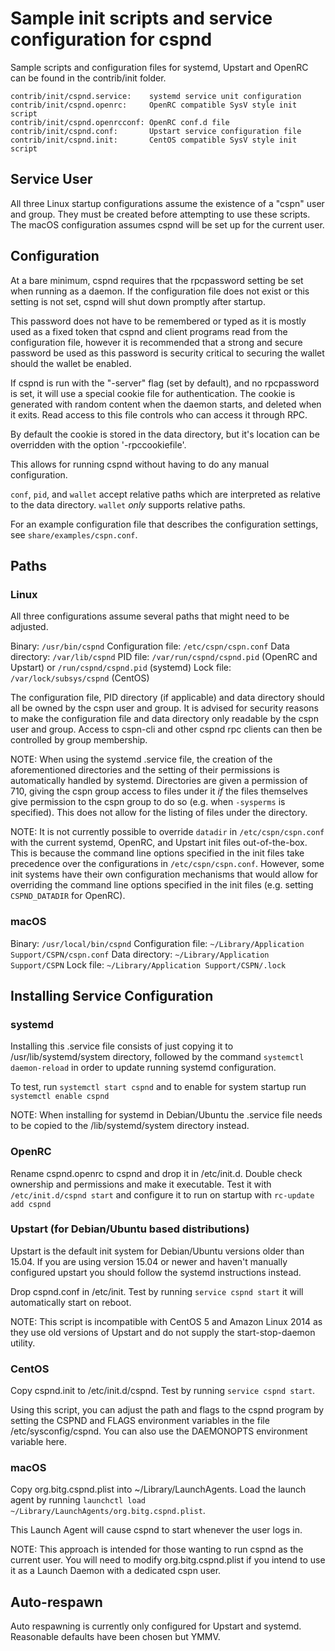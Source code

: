 Sample init scripts and service configuration for cspnd
==========================================================

Sample scripts and configuration files for systemd, Upstart and OpenRC
can be found in the contrib/init folder.

    contrib/init/cspnd.service:    systemd service unit configuration
    contrib/init/cspnd.openrc:     OpenRC compatible SysV style init script
    contrib/init/cspnd.openrcconf: OpenRC conf.d file
    contrib/init/cspnd.conf:       Upstart service configuration file
    contrib/init/cspnd.init:       CentOS compatible SysV style init script

Service User
---------------------------------

All three Linux startup configurations assume the existence of a "cspn" user
and group.  They must be created before attempting to use these scripts.
The macOS configuration assumes cspnd will be set up for the current user.

Configuration
---------------------------------

At a bare minimum, cspnd requires that the rpcpassword setting be set
when running as a daemon.  If the configuration file does not exist or this
setting is not set, cspnd will shut down promptly after startup.

This password does not have to be remembered or typed as it is mostly used
as a fixed token that cspnd and client programs read from the configuration
file, however it is recommended that a strong and secure password be used
as this password is security critical to securing the wallet should the
wallet be enabled.

If cspnd is run with the "-server" flag (set by default), and no rpcpassword is set,
it will use a special cookie file for authentication. The cookie is generated with random
content when the daemon starts, and deleted when it exits. Read access to this file
controls who can access it through RPC.

By default the cookie is stored in the data directory, but it's location can be overridden
with the option '-rpccookiefile'.

This allows for running cspnd without having to do any manual configuration.

`conf`, `pid`, and `wallet` accept relative paths which are interpreted as
relative to the data directory. `wallet` *only* supports relative paths.

For an example configuration file that describes the configuration settings,
see `share/examples/cspn.conf`.

Paths
---------------------------------

### Linux

All three configurations assume several paths that might need to be adjusted.

Binary:              `/usr/bin/cspnd`
Configuration file:  `/etc/cspn/cspn.conf`
Data directory:      `/var/lib/cspnd`
PID file:            `/var/run/cspnd/cspnd.pid` (OpenRC and Upstart) or `/run/cspnd/cspnd.pid` (systemd)
Lock file:           `/var/lock/subsys/cspnd` (CentOS)

The configuration file, PID directory (if applicable) and data directory
should all be owned by the cspn user and group.  It is advised for security
reasons to make the configuration file and data directory only readable by the
cspn user and group.  Access to cspn-cli and other cspnd rpc clients
can then be controlled by group membership.

NOTE: When using the systemd .service file, the creation of the aforementioned
directories and the setting of their permissions is automatically handled by
systemd. Directories are given a permission of 710, giving the cspn group
access to files under it _if_ the files themselves give permission to the
cspn group to do so (e.g. when `-sysperms` is specified). This does not allow
for the listing of files under the directory.

NOTE: It is not currently possible to override `datadir` in
`/etc/cspn/cspn.conf` with the current systemd, OpenRC, and Upstart init
files out-of-the-box. This is because the command line options specified in the
init files take precedence over the configurations in
`/etc/cspn/cspn.conf`. However, some init systems have their own
configuration mechanisms that would allow for overriding the command line
options specified in the init files (e.g. setting `CSPND_DATADIR` for
OpenRC).

### macOS

Binary:              `/usr/local/bin/cspnd`
Configuration file:  `~/Library/Application Support/CSPN/cspn.conf`
Data directory:      `~/Library/Application Support/CSPN`
Lock file:           `~/Library/Application Support/CSPN/.lock`

Installing Service Configuration
-----------------------------------

### systemd

Installing this .service file consists of just copying it to
/usr/lib/systemd/system directory, followed by the command
`systemctl daemon-reload` in order to update running systemd configuration.

To test, run `systemctl start cspnd` and to enable for system startup run
`systemctl enable cspnd`

NOTE: When installing for systemd in Debian/Ubuntu the .service file needs to be copied to the /lib/systemd/system directory instead.

### OpenRC

Rename cspnd.openrc to cspnd and drop it in /etc/init.d.  Double
check ownership and permissions and make it executable.  Test it with
`/etc/init.d/cspnd start` and configure it to run on startup with
`rc-update add cspnd`

### Upstart (for Debian/Ubuntu based distributions)

Upstart is the default init system for Debian/Ubuntu versions older than 15.04. If you are using version 15.04 or newer and haven't manually configured upstart you should follow the systemd instructions instead.

Drop cspnd.conf in /etc/init.  Test by running `service cspnd start`
it will automatically start on reboot.

NOTE: This script is incompatible with CentOS 5 and Amazon Linux 2014 as they
use old versions of Upstart and do not supply the start-stop-daemon utility.

### CentOS

Copy cspnd.init to /etc/init.d/cspnd. Test by running `service cspnd start`.

Using this script, you can adjust the path and flags to the cspnd program by
setting the CSPND and FLAGS environment variables in the file
/etc/sysconfig/cspnd. You can also use the DAEMONOPTS environment variable here.

### macOS

Copy org.bitg.cspnd.plist into ~/Library/LaunchAgents. Load the launch agent by
running `launchctl load ~/Library/LaunchAgents/org.bitg.cspnd.plist`.

This Launch Agent will cause cspnd to start whenever the user logs in.

NOTE: This approach is intended for those wanting to run cspnd as the current user.
You will need to modify org.bitg.cspnd.plist if you intend to use it as a
Launch Daemon with a dedicated cspn user.

Auto-respawn
-----------------------------------

Auto respawning is currently only configured for Upstart and systemd.
Reasonable defaults have been chosen but YMMV.
